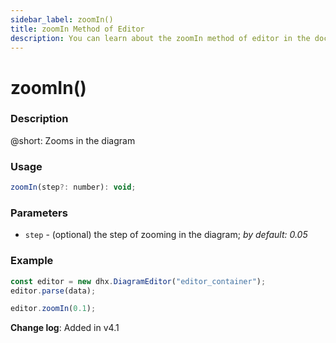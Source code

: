 ```yaml
---
sidebar_label: zoomIn()
title: zoomIn Method of Editor
description: You can learn about the zoomIn method of editor in the documentation of the DHTMLX JavaScript Diagram library. Browse developer guides and API reference, try out code examples and live demos, and download a free 30-day evaluation version of DHTMLX Diagram.
---
```


# zoomIn()

### Description

@short: Zooms in the diagram

### Usage

~~~js
zoomIn(step?: number): void;
~~~

### Parameters

- `step` - (optional) the step of zooming in the diagram; *by default: 0.05*

### Example

~~~js {4}
const editor = new dhx.DiagramEditor("editor_container");
editor.parse(data);

editor.zoomIn(0.1);
~~~

**Change log**: Added in v4.1
